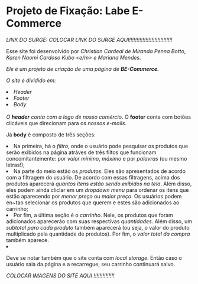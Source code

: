 # Projeto de Fixação: Labe E-Commerce

<em>LINK DO SURGE: COLOCAR LINK DO SURGE AQUI!!!!!!!!!!!!!!!!!!!!!!!!!!!!!</em>

Esse site foi desenvolvido por <em> Christian Cardeal de Miranda Penna Botto</em>, <em>Karen Naomi Cardoso Kubo <e/m> e <em>Mariana Mendes</em>.

Ele é um projeto de criação de uma página de  <strong>BE-Commerce</strong>.

O site é dividido em:
<li>Header</li>
<li>Footer</li>
<li>Body</li>
<br>
O <strong>header</strong> conta com a logo de nosso comércio</em>.
O <strong>footer</strong> conta com botões clicáveis que direcionam para os <em>nossos e-mails</em>.

Já <strong>body</strong> é composto de três seções:

<li> Na primeira, há o <em>filtro</em>, onde o usuário pode pesquisar os produtos que serão exibidos na página atráves de três filtos que funcionam concomitantemente: por <em>valor mínimo</em>, <em>máximo</em> e por <em>palavras</em> (ou mesmo letras!);</li>

<li>Na parte do meio estão os <em>produtos</em>. Eles são apresentados de acordo com a filtragem do usuário. De acordo com essas filtragens, acima dos produtos aparecerá <em>quantos itens estão sendo exibidos na tela</em>. Além disso, eles podem ainda cliclar em um <em>dropdown menu</em> para ordenar os itens que estão aparecendo por <em>menor preço</em> ou <em>maior preço</em>. Os usuários podem en~tao selecionar os produtos que querem e estes são adicionados ao carrinho;</li>

<li>Por fim, a última seção é o <em>carrinho</em>. Nele, os produtos que foram adicionados aparecerão com suas respectivas <em>quantidades</em>. Além disso, um <em>subtotal para cada produto</em> também aparecerá (ou seja, o valor do produto multiplicado pela quantidade de produtos). Por fim, o <em>valor total da compra</em> também aparece.<li>

Deve se notar também que o site conta com <em>local storage</em>. Então caso o usuário saia da página e a recarregue, seu carrinho continuará salvo.

<em>COLOCAR IMAGENS DO SITE AQUI !!!!!!!!!!!!!!</em>
